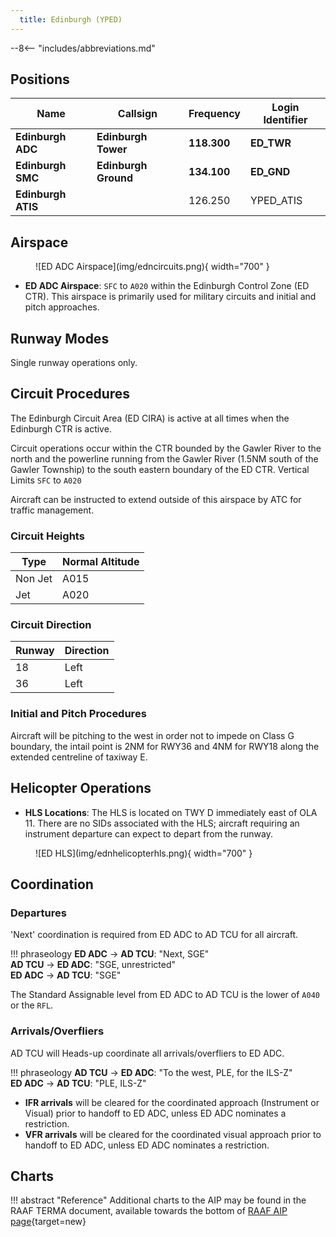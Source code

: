 ```yaml
---
  title: Edinburgh (YPED)
---
```


--8<-- "includes/abbreviations.md"

## Positions

| Name                | Callsign               | Frequency      | Login Identifier     |
| ------------------- | ---------------------- | -------------- | -------------------- |
| **Edinburgh ADC**   | **Edinburgh Tower**    | **118.300**    | **ED_TWR**           |
| **Edinburgh SMC**   | **Edinburgh Ground**   | **134.100**    | **ED_GND**           |
| **Edinburgh ATIS**      |                        | 126.250        | YPED_ATIS            |

## Airspace
<figure markdown>
![ED ADC Airspace](img/edncircuits.png){ width="700" }
</figure>

- **ED ADC Airspace**: `SFC` to `A020` within the Edinburgh Control Zone (ED CTR). This airspace is primarily used for military circuits and initial and pitch approaches.

## Runway Modes
Single runway operations only.

## Circuit Procedures
The Edinburgh Circuit Area (ED CIRA) is active at all times when the Edinburgh CTR is active.

Circuit operations occur within the CTR bounded by the Gawler River to the north and the powerline running from the Gawler River (1.5NM south of the Gawler Township) to the south eastern boundary of the ED CTR. Vertical Limits `SFC` to `A020`

Aircraft can be instructed to extend outside of this airspace by ATC for traffic management.

### Circuit Heights
| Type    | Normal Altitude |
| ------- | --------------- |
| Non Jet | A015            |
| Jet     | A020            |

### Circuit Direction

| Runway | Direction |
| ------ | --------- |
| 18     | Left      |
| 36     | Left      |

### Initial and Pitch Procedures 
Aircraft will be pitching to the west in order not to impede on Class G boundary, the intail point is 2NM for RWY36 and 4NM for RWY18 along the extended centreline of taxiway E.

## Helicopter Operations
- **HLS Locations**: The HLS is located on TWY D immediately east of OLA 11. There are no SIDs associated with the HLS; aircraft requiring an instrument departure can expect to depart from the runway.
<figure markdown>
![ED HLS](img/ednhelicopterhls.png){ width="700" }
</figure>

## Coordination
### Departures
'Next' coordination is required from ED ADC to AD TCU for all aircraft.

!!! phraseology
    <span class="hotline">**ED ADC** -> **AD TCU**</span>: "Next, SGE"  
    <span class="hotline">**AD TCU** -> **ED ADC**</span>: "SGE, unrestricted"  
    <span class="hotline">**ED ADC** -> **AD TCU**</span>: "SGE"

The Standard Assignable level from ED ADC to AD TCU is the lower of `A040` or the `RFL`.

### Arrivals/Overfliers
AD TCU will Heads-up coordinate all arrivals/overfliers to ED ADC.

!!! phraseology
    <span class="hotline">**AD TCU** -> **ED ADC**</span>: "To the west, PLE, for the ILS-Z"  
    <span class="hotline">**ED ADC** -> **AD TCU**</span>: "PLE, ILS-Z"

- **IFR arrivals** will be cleared for the coordinated approach (Instrument or Visual) prior to handoff to ED ADC, unless ED ADC nominates a restriction.  
- **VFR arrivals** will be cleared for the coordinated visual approach prior to handoff to ED ADC, unless ED ADC nominates a restriction.

## Charts
!!! abstract "Reference"
    Additional charts to the AIP may be found in the RAAF TERMA document, available towards the bottom of [RAAF AIP page](https://ais-af.airforce.gov.au/australian-aip){target=new}